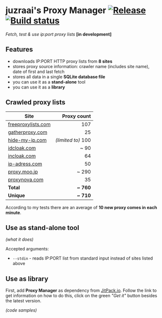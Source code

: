 # juzraai's Proxy Manager [![Release](https://jitpack.io/v/juzraai/proxy-manager.svg)](https://jitpack.io/#juzraai/proxy-manager) [![Build status](https://travis-ci.org/juzraai/proxy-manager.svg)](https://travis-ci.org/juzraai/proxy-manager)

*Fetch, test &amp; use ip:port proxy lists* **[in development]**



## Features

* downloads IP:PORT HTTP proxy lists from **8 sites**
* stores proxy source information: crawler name (includes site name), date of first and last fetch
* stores all data in a single **SQLite database file**
* you can use it as a **stand-alone** tool
* you can use it as a **library**



## Crawled proxy lists

Site | Proxy count
-----|------------:
[freeproxylists.com](http://www.freeproxylists.com/anon.php) | 107
[gatherproxy.com](http://gatherproxy.com/proxylist/anonymity/?t=Elite) | 25
[hide-my-ip.com](https://www.hide-my-ip.com/proxylist.shtml) | *(limited to)* 100
[idcloak.com](http://www.idcloak.com/proxylist/free-proxy-ip-list.html) | ~ 90
[incloak.com](https://incloak.com/proxy-list/) | 64
[ip-adress.com](http://www.ip-adress.com/proxy_list/?k=time&d=desc) | 50
[proxy.moo.jp](http://proxy.moo.jp/?u=90) | ~ 290
[proxynova.com](http://www.proxynova.com/proxy-server-list/) | 35
**Total** | **~ 760**
**Unique** | **~ 710**

According to my tests there are an average of **10 new proxy comes in each minute**.



## Use as stand-alone tool

*(what it does)*

Accepted arguments:

* `--stdin` - reads IP:PORT list from standard input instead of sites listed above



## Use as library

First, add **Proxy Manager** as dependency from [JitPack.io](https://jitpack.io/#juzraai/toolbox). Follow the link to get information on how to do this, click on the green *"Get it"* button besides the latest version.

*(code samples)*